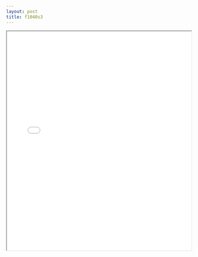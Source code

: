 ```yaml
---
layout: post
title: f1040s3
---
```


<div class="pdf-container">
<iframe src="/ea/assets/pdfs/misc/f1040s3.pdf" height="600" width="100%" allowFullScreen="true"></iframe>
</div>

